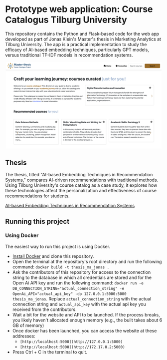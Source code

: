 # Prototype web application: Course Catalogus Tilburg University
This repository contains the Python and Flask-based code for the web app developed as part of Jonas Klein's Master's thesis in Marketing Analytics at Tilburg University. The app is a practical implementation to study the efficacy of AI-based embedding techniques, particularly GPT models, versus traditional TF-IDF models in recommendation systems.

<div align="center">
<img src="https://github.com/KleinJonasUVT/thesis_ma_jonas/blob/95bcfc4b240a2e8c525db522d80e2618cd227d21/static/homepage.png" width="500" alt="Homepage">
</div>

## Thesis
The thesis, titled "AI-based Embedding Techniques in Recommendation Systems," compares AI-driven recommendations with traditional methods. Using Tilburg University's course catalog as a case study, it explores how these technologies affect the personalization and effectiveness of course recommendations for students.

[AI-based Embedding Techniques in Recommendation Systems](https://github.com/KleinJonasUVT/thesis_ma_jonas/blob/ee0eba2cc13e82e62cb6b384f5d7fbaa9758e4e8/AI_based_Embedding_Techniques_in_Recommendation_systems.pdf)

## Running this project

### Using Docker

The easiest way to run this project is using Docker.

- [Install Docker](docs/install_docker.md) and clone this repository.
- Open the terminal at the repository's root directory and run the following command: `docker build -t thesis_ma_jonas .`
- Ask the contributors of this repository for access to the connection string to the database in which all credentials are stored and for the Open Ai API key and run the following command: `docker run -e DB_CONNECTION_STRING="actual_connection_string" -e OpenAi_API="actual_api_key" -dp 127.0.0.1:5000:5000 thesis_ma_jonas`. Replace `actual_connection_string` with the actual connection string and `actual_api_key` with the actual api key you received from the contributors.
- Wait a bit for the website and API to be launched. If the process breaks, you likely haven't allocated enough memory (e.g., the built takes about 6 GB of memory)
- Once docker has been launched, you can access the website at these addresses:
    - `[http://localhost:5000](http://127.0.0.1:5000)`
    - `[http://localhost:5000](http://172.17.0.2:5000)`
- Press Ctrl + C in the terminal to quit.
